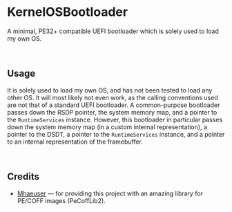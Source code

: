 # KernelOSBootloader

A minimal, PE32+ compatible UEFI bootloader which is solely used to load my own OS.

<br />

## Usage

It is solely used to load my own OS, and has not been tested to load any other OS. It will most likely not even work, as the calling conventions used are not that of a standard UEFI bootloader. A common-purpose bootloader passes down the RSDP pointer, the system memory map, and a pointer to the `RuntimeServices` instance. However, this bootloader in particular passes down the system memory map (in a custom internal representation), a pointer to the DSDT, a pointer to the `RuntimeServices` instance, and a pointer to an internal representation of the framebuffer.

<br />

## Credits

- [Mhaeuser](https://github.com/mhaeuser) — for providing this project with an amazing library for PE/COFF images (PeCoffLib2).
